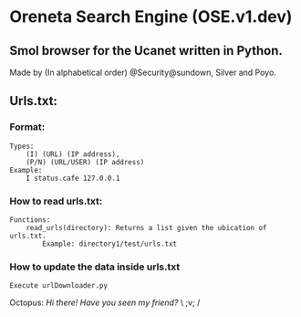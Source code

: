 # Oreneta Search Engine (OSE.v1.dev)
## Smol browser for the Ucanet written in Python.

Made by (In alphabetical order) @Security@sundown, Silver and Poyo.


## Urls.txt:
### Format:
    Types: 
        (I) (URL) (IP address),
        (P/N) (URL/USER) (IP address)
    Example:
        I status.cafe 127.0.0.1
### How to read urls.txt:
    Functions:
        read_urls(directory): Returns a list given the ubication of urls.txt. 
            Example: directory1/test/urls.txt
### How to update the data inside urls.txt
    Execute urlDownloader.py


Octopus: *Hi there! Have you seen my friend?* \ ;v; /